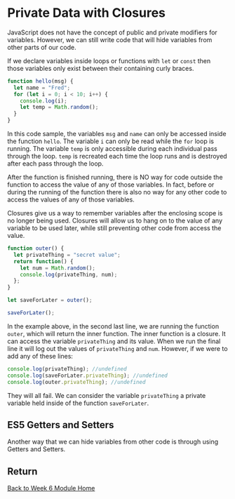 # Private Data with Closures

JavaScript does not have the concept of public and private modifiers for variables. However, we can still write code that will hide variables from other parts of our code.

If we declare variables inside loops or functions with `let` or `const` then those variables only exist between their containing curly braces.

```js
function hello(msg) {
  let name = "Fred";
  for (let i = 0; i < 10; i++) {
    console.log(i);
    let temp = Math.random();
  }
}
```

In this code sample, the variables `msg` and `name` can only be accessed inside the function `hello`. The variable `i` can only be read while the `for` loop is running. The variable `temp` is only accessible during each individual pass through the loop. `temp` is recreated each time the loop runs and is destroyed after each pass through the loop.

After the function is finished running, there is NO way for code outside the function to access the value of any of those variables. In fact, before or during the running of the function there is also no way for any other code to access the values of any of those variables.

Closures give us a way to remember variables after the enclosing scope is no longer being used. Closures will allow us to hang on to the value of any variable to be used later, while still preventing other code from access the value.

```js
function outer() {
  let privateThing = "secret value";
  return function() {
    let num = Math.random();
    console.log(privateThing, num);
  };
}

let saveForLater = outer();

saveForLater();
```

In the example above, in the second last line, we are running the function `outer`, which will return the inner function. The inner function is a closure. It can access the variable `privateThing` and its value. When we run the final line it will log out the values of `privateThing` and `num`. However, if we were to add any of these lines:

```js
console.log(privateThing); //undefined
console.log(saveForLater.privateThing); //undefined
console.log(outer.privateThing); //undefined
```

They will all fail. We can consider the variable `privateThing` a private variable held inside of the function `saveForLater`.

<YouTube
    title="Private Data in JS"
    url="https://www.youtube.com/embed/kMNHAc7m_6A"
/>

## ES5 Getters and Setters

Another way that we can hide variables from other code is through using Getters and Setters.

<YouTube
    title="ES5 Getters and Setters"
    url="https://www.youtube.com/embed/kMNHAc7m_6A"
/>

## Return

[Back to Week 6 Module Home](./README.md)

